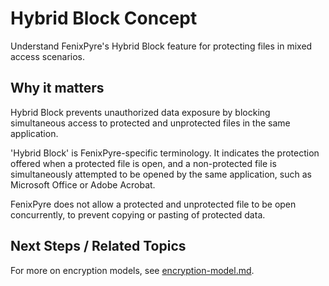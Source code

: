 # Hybrid Block Concept

Understand FenixPyre's Hybrid Block feature for protecting files in mixed access scenarios.


## Why it matters
Hybrid Block prevents unauthorized data exposure by blocking simultaneous access to protected and unprotected files in the same application.

'Hybrid Block' is FenixPyre-specific terminology. It indicates the protection offered when a protected file is open, and a non-protected file is simultaneously attempted to be opened by the same application, such as Microsoft Office or Adobe Acrobat.

FenixPyre does not allow a protected and unprotected file to be open concurrently, to prevent copying or pasting of protected data.

## Next Steps / Related Topics
For more on encryption models, see [encryption-model.md](/02-core-concepts/encryption-model).
